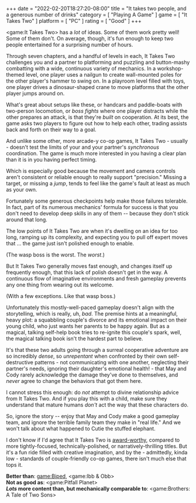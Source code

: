 +++
date = "2022-02-20T18:27:20-08:00"
title = "It takes two people, and a generous number of drinks"
category = [ "Playing A Game" ]
game = [ "It Takes Two" ]
platform = [ "PC" ]
rating = [ "Good" ]
+++

<game:It Takes Two> has a <i>lot</i> of ideas.  Some of them work pretty well!  Some of them don't.  On average, though, it's fun enough to keep two people entertained for a surprising number of hours.

Through seven chapters, and a handful of levels in each, It Takes Two challenges you and a partner to platforming and puzzling and button-mashy combatting with a wide, continuous variety of mechanics.  In a workshop-themed level, one player uses a nailgun to create wall-mounted poles for the other player's hammer to swing on.  In a playroom level filled with toys, one player drives a dinosaur-shaped crane to move platforms that the other player jumps around on.

What's great about setups like these, or handcars and paddle-boats with two-person locomotion, or <i>boss fights</i> where one player distracts while the other prepares an attack, is that they're <i>built</i> on cooperation.  At its best, the game asks two players to figure out how to help each other, trading assists back and forth on their way to a goal.

And unlike some other, more arcade-y co-op games, It Takes Two - usually - doesn't test the limits of your and your partner's <i>synchronous</i> coordination.  The game is much more interested in you having a clear plan than it is in you having perfect timing.

Which is especially good because the movement and camera controls aren't consistent or reliable enough to really support "precision."  Missing a target, or missing a <i>jump</i>, tends to feel like the game's fault at least as much as your own.

Fortunately some generous checkpoints help make those failures tolerable.  In fact, part of its numerous mechanics' formula for success is that you don't need to develop deep skills in any of them -- because they don't stick around that long.

The low points of It Takes Two are when it's dwelling on an idea for too long, ramping up its complexity, and expecting you to pull off expert moves that ... the game just isn't polished enough to enable.

(The wasp boss is the worst.  The <i>worst</i>.)

But It Takes Two generally moves fast enough, and changes itself up frequently enough, that this lack of polish doesn't get in the way.  A continuous flow of imaginative environments and fresh gameplay prevents any one thing from wearing out its welcome.

(With a few exceptions.  Like that wasp boss.)

Unfortunately this mostly-well-paced gameplay doesn't align with the storytelling, which is really, uh, <i>bad</i>.  The premise hints at a meaningful, heavy plot: a squabbling couple's divorce and its emotional impact on their young child, who just wants her parents to be happy again.  But as a magical, talking self-help book tries to re-ignite this couple's spark, well, the magical talking book isn't the hardest part to believe.

It's that these two adults going through a surreal cooperative adventure are so incredibly <i>dense</i>, so <i>unrepentant</i> when confronted by their own self-destructive patterns - not communicating with one another, neglecting their partner's needs, ignoring their daughter's emotional health! - that May and Cody rarely acknowledge the damage they've done to themselves, and <i>never</i> agree to change the behaviors that got them here.

I cannot stress this enough: do <i>not</i> attempt to divine relationship advice from It Takes Two.  And if you play this with a child, make sure they understand that mature humans <i>don't</i> act the way that these characters do.

So, ignore the story -- enjoy that May and Cody make a good gameplay team, and ignore the terrible family team they make in "real life."  And we won't talk about what happened to Cutie the stuffed elephant.

I don't know if I'd agree that It Takes Two is <a href="https://www.pcgamer.com/it-takes-two-wins-game-of-the-year-at-the-game-awards/">award-worthy</a>, compared to more tightly-focused, technically-polished, or narratively-thrilling titles.  But it's a fun ride filled with creative imagination, and by the - admittedly, kinda low - standards of couple-friendly co-op games, there isn't much else that tops it.

<b>Better than</b>: <game:Biped>, <game:Ibb & Obb>  
<b>Not as good as</b>: <game:Pitfall Planet>  
<b><i>Lots</i> more content than, but mechanically comparable to</b>: <game:Brothers: A Tale of Two Sons>
